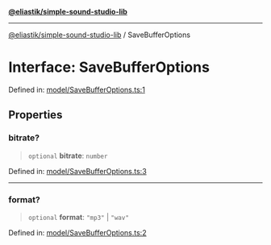 [**@eliastik/simple-sound-studio-lib**](../README.md)

***

[@eliastik/simple-sound-studio-lib](../README.md) / SaveBufferOptions

# Interface: SaveBufferOptions

Defined in: [model/SaveBufferOptions.ts:1](https://github.com/Eliastik/simple-sound-studio-lib/blob/9845dbc69e805d01349b7ad64337ff031854285d/lib/model/SaveBufferOptions.ts#L1)

## Properties

### bitrate?

> `optional` **bitrate**: `number`

Defined in: [model/SaveBufferOptions.ts:3](https://github.com/Eliastik/simple-sound-studio-lib/blob/9845dbc69e805d01349b7ad64337ff031854285d/lib/model/SaveBufferOptions.ts#L3)

***

### format?

> `optional` **format**: `"mp3"` \| `"wav"`

Defined in: [model/SaveBufferOptions.ts:2](https://github.com/Eliastik/simple-sound-studio-lib/blob/9845dbc69e805d01349b7ad64337ff031854285d/lib/model/SaveBufferOptions.ts#L2)
